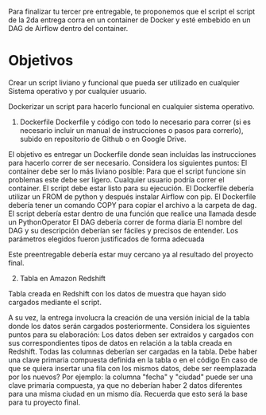 Para finalizar tu tercer pre entregable, te proponemos que el script el script de la 2da entrega corra en un container de Docker y esté embebido en un DAG de Airflow dentro del container.


# Objetivos

Crear un script liviano y funcional que pueda ser utilizado en cualquier Sistema operativo y por cualquier usuario. 

Dockerizar un script para hacerlo funcional en cualquier sistema operativo. 


1. Dockerfile
Dockerfile y código con todo lo necesario para correr (si es necesario incluir un manual de instrucciones o pasos para correrlo), subido en repositorio de Github o en Google Drive.

El objetivo es entregar un Dockerfile donde sean incluídas las instrucciones para hacerlo correr de ser necesario. Considera los siguientes puntos:
El container debe ser lo más liviano posible: Para que el script funcione sin problemas este debe ser ligero. 
Cualquier usuario podría correr el container. 
El script debe estar listo para su ejecución.
El Dockerfile debería utilizar un FROM de python y después instalar Airflow con pip.
El Dockerfile debería tener un comando COPY para copiar el archivo a la carpeta de dag.
El script debería estar dentro de una función que realice una llamada desde un PythonOperator
El DAG debería correr de forma diaria
El nombre del DAG y su descripción deberían ser fáciles y precisos de entender.
Los parámetros elegidos fueron justificados de forma adecuada


Este preentregable debería estar muy cercano ya al resultado del proyecto final.


2. Tabla en Amazon Redshift

Tabla creada en Redshift con los datos de muestra que hayan sido cargados mediante el script.

A su vez, la entrega involucra la creación de una versión inicial de la tabla donde los datos serán cargados posteriormente. Considera los siguientes puntos para su elaboración:
Los datos deben ser extraidos y cargados con sus correspondientes tipos de datos en relación a la tabla creada en Redshift.
Todas las columnas deberían ser cargadas en la tabla.
Debe haber una clave primaria compuesta definida en la tabla o en el código
En caso de que se quiera insertar una fila con los mismos datos, debe ser reemplazada por los nuevos? Por ejemplo: la columna "fecha" y "ciudad" puede ser una clave primaria compuesta, ya que no deberían haber 2 datos diferentes para una misma ciudad en un mismo día.
Recuerda que esto será la base para tu proyecto final.

